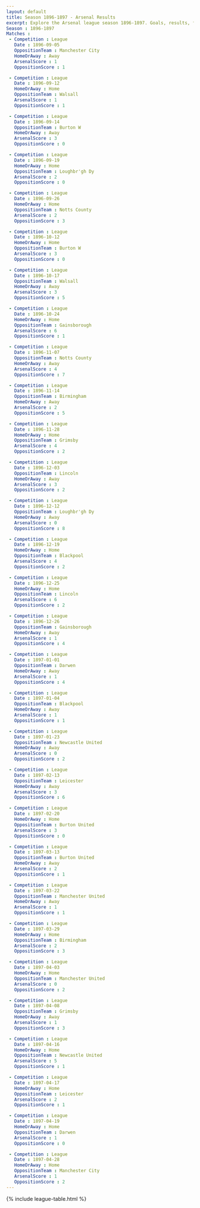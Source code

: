```yaml
---
layout: default
title: Season 1896-1897 - Arsenal Results 
excerpt: Explore the Arsenal league season 1896-1897. Goals, results, fixtures from the 1896-1897 season on History of Arsenal Football Club
Season : 1896-1897
Matches :
 - Competition : League
   Date : 1896-09-05
   OppositionTeam : Manchester City
   HomeOrAway : Away
   ArsenalScore : 1
   OppositionScore : 1

 - Competition : League
   Date : 1896-09-12
   HomeOrAway : Home
   OppositionTeam : Walsall
   ArsenalScore : 1
   OppositionScore : 1

 - Competition : League
   Date : 1896-09-14
   OppositionTeam : Burton W
   HomeOrAway : Away
   ArsenalScore : 3
   OppositionScore : 0

 - Competition : League
   Date : 1896-09-19
   HomeOrAway : Home
   OppositionTeam : Loughbr'gh Dy
   ArsenalScore : 2
   OppositionScore : 0

 - Competition : League
   Date : 1896-09-26
   HomeOrAway : Home
   OppositionTeam : Notts County
   ArsenalScore : 2
   OppositionScore : 3

 - Competition : League
   Date : 1896-10-12
   HomeOrAway : Home
   OppositionTeam : Burton W
   ArsenalScore : 3
   OppositionScore : 0

 - Competition : League
   Date : 1896-10-17
   OppositionTeam : Walsall
   HomeOrAway : Away
   ArsenalScore : 3
   OppositionScore : 5

 - Competition : League
   Date : 1896-10-24
   HomeOrAway : Home
   OppositionTeam : Gainsborough
   ArsenalScore : 6
   OppositionScore : 1

 - Competition : League
   Date : 1896-11-07
   OppositionTeam : Notts County
   HomeOrAway : Away
   ArsenalScore : 4
   OppositionScore : 7

 - Competition : League
   Date : 1896-11-14
   OppositionTeam : Birmingham
   HomeOrAway : Away
   ArsenalScore : 2
   OppositionScore : 5

 - Competition : League
   Date : 1896-11-28
   HomeOrAway : Home
   OppositionTeam : Grimsby
   ArsenalScore : 4
   OppositionScore : 2

 - Competition : League
   Date : 1896-12-03
   OppositionTeam : Lincoln
   HomeOrAway : Away
   ArsenalScore : 3
   OppositionScore : 2

 - Competition : League
   Date : 1896-12-12
   OppositionTeam : Loughbr'gh Dy
   HomeOrAway : Away
   ArsenalScore : 0
   OppositionScore : 8

 - Competition : League
   Date : 1896-12-19
   HomeOrAway : Home
   OppositionTeam : Blackpool
   ArsenalScore : 4
   OppositionScore : 2

 - Competition : League
   Date : 1896-12-25
   HomeOrAway : Home
   OppositionTeam : Lincoln
   ArsenalScore : 6
   OppositionScore : 2

 - Competition : League
   Date : 1896-12-26
   OppositionTeam : Gainsborough
   HomeOrAway : Away
   ArsenalScore : 1
   OppositionScore : 4

 - Competition : League
   Date : 1897-01-01
   OppositionTeam : Darwen
   HomeOrAway : Away
   ArsenalScore : 1
   OppositionScore : 4

 - Competition : League
   Date : 1897-01-04
   OppositionTeam : Blackpool
   HomeOrAway : Away
   ArsenalScore : 1
   OppositionScore : 1

 - Competition : League
   Date : 1897-01-23
   OppositionTeam : Newcastle United
   HomeOrAway : Away
   ArsenalScore : 0
   OppositionScore : 2

 - Competition : League
   Date : 1897-02-13
   OppositionTeam : Leicester
   HomeOrAway : Away
   ArsenalScore : 3
   OppositionScore : 6

 - Competition : League
   Date : 1897-02-20
   HomeOrAway : Home
   OppositionTeam : Burton United
   ArsenalScore : 3
   OppositionScore : 0

 - Competition : League
   Date : 1897-03-13
   OppositionTeam : Burton United
   HomeOrAway : Away
   ArsenalScore : 2
   OppositionScore : 1

 - Competition : League
   Date : 1897-03-22
   OppositionTeam : Manchester United
   HomeOrAway : Away
   ArsenalScore : 1
   OppositionScore : 1

 - Competition : League
   Date : 1897-03-29
   HomeOrAway : Home
   OppositionTeam : Birmingham
   ArsenalScore : 2
   OppositionScore : 3

 - Competition : League
   Date : 1897-04-03
   HomeOrAway : Home
   OppositionTeam : Manchester United
   ArsenalScore : 0
   OppositionScore : 2

 - Competition : League
   Date : 1897-04-08
   OppositionTeam : Grimsby
   HomeOrAway : Away
   ArsenalScore : 1
   OppositionScore : 3

 - Competition : League
   Date : 1897-04-16
   HomeOrAway : Home
   OppositionTeam : Newcastle United
   ArsenalScore : 5
   OppositionScore : 1

 - Competition : League
   Date : 1897-04-17
   HomeOrAway : Home
   OppositionTeam : Leicester
   ArsenalScore : 2
   OppositionScore : 1

 - Competition : League
   Date : 1897-04-19
   HomeOrAway : Home
   OppositionTeam : Darwen
   ArsenalScore : 1
   OppositionScore : 0

 - Competition : League
   Date : 1897-04-28
   HomeOrAway : Home
   OppositionTeam : Manchester City
   ArsenalScore : 1
   OppositionScore : 2
---
```



{% include league-table.html %}